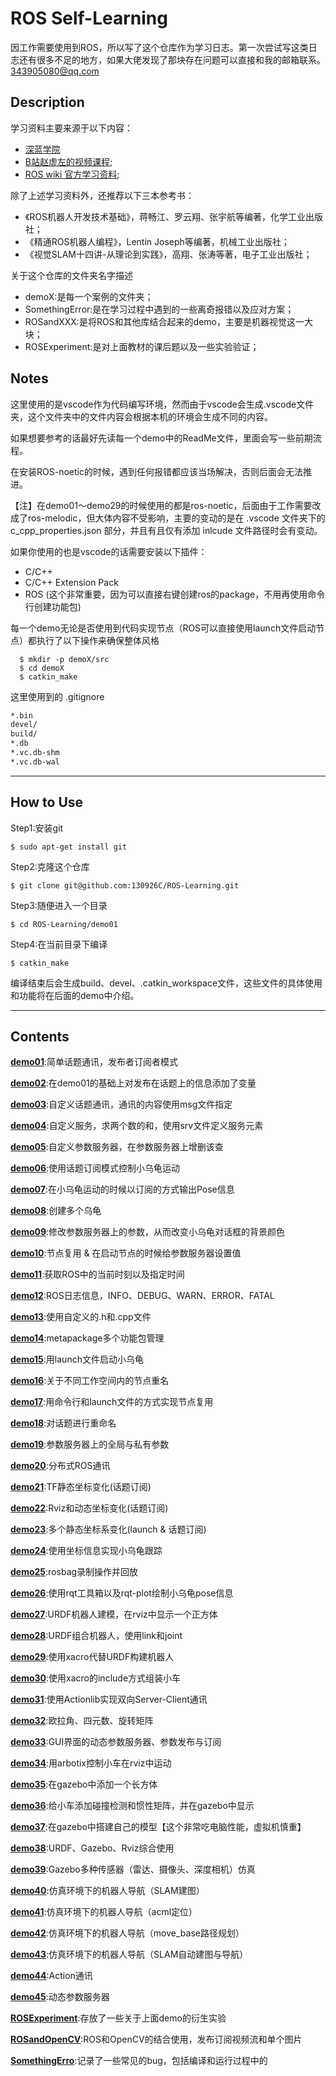# ROS Self-Learning

因工作需要使用到ROS，所以写了这个仓库作为学习日志。第一次尝试写这类日志还有很多不足的地方，如果大佬发现了那块存在问题可以直接和我的邮箱联系。343905080@qq.com

## Description

学习资料主要来源于以下内容：
* [深蓝学院](https://www.shenlanxueyuan.com/my/course/92)
* [B站赵虚左的视频课程](https://www.bilibili.com/video/BV1Ci4y1L7ZZ?spm_id_from=333.337.search-card.all.click);
* [ROS wiki 官方学习资料](http://wiki.ros.org/ROS/Tutorials);


除了上述学习资料外，还推荐以下三本参考书：
* 《ROS机器人开发技术基础》，蒋畅江、罗云翔、张宇航等编著，化学工业出版社；
* 《精通ROS机器人编程》，Lentin Joseph等编著，机械工业出版社；
* 《视觉SLAM十四讲-从理论到实践》，高翔、张涛等著，电子工业出版社；

关于这个仓库的文件夹名字描述
* demoX:是每一个案例的文件夹；
* SomethingError:是在学习过程中遇到的一些离奇报错以及应对方案；
* ROSandXXX:是将ROS和其他库结合起来的demo，主要是机器视觉这一大块；
* ROSExperiment:是对上面教材的课后题以及一些实验验证；

## Notes
这里使用的是vscode作为代码编写环境，然而由于vscode会生成.vscode文件夹，这个文件夹中的文件内容会根据本机的环境会生成不同的内容。

如果想要参考的话最好先读每一个demo中的ReadMe文件，里面会写一些前期流程。

在安装ROS-noetic的时候，遇到任何报错都应该当场解决，否则后面会无法推进。

【注】在demo01～demo29的时候使用的都是ros-noetic，后面由于工作需要改成了ros-melodic，但大体内容不受影响，主要的变动的是在 .vscode 文件夹下的 c_cpp_properties.json 部分，并且有且仅有添加 inlcude 文件路径时会有变动。

如果你使用的也是vscode的话需要安装以下插件：
* C/C++
* C/C++ Extension Pack
* ROS (这个非常重要，因为可以直接右键创建ros的package，不用再使用命令行创建功能包)

每一个demo无论是否使用到代码实现节点（ROS可以直接使用launch文件启动节点）都执行了以下操作来确保整体风格

```shell
  $ mkdir -p demoX/src
  $ cd demoX
  $ catkin_make
```

这里使用到的 .gitignore 

```txt
*.bin
devel/
build/
*.db
*.vc.db-shm
*.vc.db-wal
```
-----
## How to Use
Step1:安装git
```shell
$ sudo apt-get install git
```
Step2:克隆这个仓库
```shell
$ git clone git@github.com:130926C/ROS-Learning.git
```
Step3:随便进入一个目录
```shell
$ cd ROS-Learning/demo01
```
Step4:在当前目录下编译
```shell
$ catkin_make
```
编译结束后会生成build、devel、.catkin_workspace文件，这些文件的具体使用和功能将在后面的demo中介绍。

-----

## Contents

[**demo01**](demo01):简单话题通讯，发布者订阅者模式

[**demo02**](demo02):在demo01的基础上对发布在话题上的信息添加了变量

[**demo03**](demo03):自定义话题通讯，通讯的内容使用msg文件指定

[**demo04**](demo04):自定义服务，求两个数的和，使用srv文件定义服务元素

[**demo05**](demo05):自定义参数服务器，在参数服务器上增删该查

[**demo06**](demo06):使用话题订阅模式控制小乌龟运动

[**demo07**](demo07):在小乌龟运动的时候以订阅的方式输出Pose信息

[**demo08**](demo08):创建多个乌龟

[**demo09**](demo09):修改参数服务器上的参数，从而改变小乌龟对话框的背景颜色

[**demo10**](demo10):节点复用 & 在启动节点的时候给参数服务器设置值

[**demo11**](demo11):获取ROS中的当前时刻以及指定时间

[**demo12**](demo12):ROS日志信息，INFO、DEBUG、WARN、ERROR、FATAL

[**demo13**](demo13):使用自定义的.h和.cpp文件

[**demo14**](demo14):metapackage多个功能包管理

[**demo15**](demo15):用launch文件启动小乌龟

[**demo16**](demo16):关于不同工作空间内的节点重名

[**demo17**](demo17):用命令行和launch文件的方式实现节点复用

[**demo18**](demo18):对话题进行重命名

[**demo19**](demo19):参数服务器上的全局与私有参数

[**demo20**](demo20):分布式ROS通讯

[**demo21**](demo21):TF静态坐标变化(话题订阅)

[**demo22**](demo22):Rviz和动态坐标变化(话题订阅)

[**demo23**](demo23):多个静态坐标系变化(launch & 话题订阅)

[**demo24**](demo24):使用坐标信息实现小乌龟跟踪

[**demo25**](demo25):rosbag录制操作并回放

[**demo26**](demo26):使用rqt工具箱以及rqt-plot绘制小乌龟pose信息

[**demo27**](demo27):URDF机器人建模，在rviz中显示一个正方体

[**demo28**](demo28):URDF组合机器人，使用link和joint

[**demo29**](demo29):使用xacro代替URDF构建机器人

[**demo30**](demo30):使用xacro的include方式组装小车

[**demo31**](demo31):使用Actionlib实现双向Server-Client通讯

[**demo32**](demo32):欧拉角、四元数、旋转矩阵

[**demo33**](demo33):GUI界面的动态参数服务器、参数发布与订阅

[**demo34**](demo34):用arbotix控制小车在rviz中运动

[**demo35**](demo35):在gazebo中添加一个长方体

[**demo36**](demo36):给小车添加碰撞检测和惯性矩阵，并在gazebo中显示

[**demo37**](demo37):在gazebo中搭建自己的模型【这个非常吃电脑性能，虚拟机慎重】

[**demo38**](demo38):URDF、Gazebo、Rviz综合使用

[**demo39**](demo39):Gazebo多种传感器（雷达、摄像头、深度相机）仿真

[**demo40**](demo40):仿真环境下的机器人导航（SLAM建图）

[**demo41**](demo41):仿真环境下的机器人导航（acml定位）

[**demo42**](demo42):仿真环境下的机器人导航（move_base路径规划）

[**demo43**](demo43):仿真环境下的机器人导航（SLAM自动建图与导航）

[**demo44**](demo44):Action通讯

[**demo45**](demo45):动态参数服务器

[**ROSExperiment**](ROSExperiment):存放了一些关于上面demo的衍生实验

[**ROSandOpenCV**](ROSandOpenCV):ROS和OpenCV的结合使用，发布订阅视频流和单个图片

[**SomethingErro**](SomthingErro):记录了一些常见的bug，包括编译和运行过程中的
